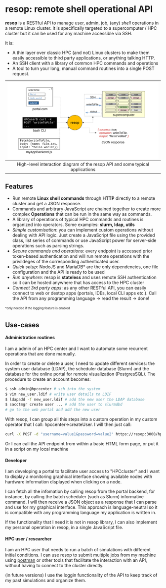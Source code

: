# **resop**: **re**mote **s**hell **op**erational API

**resop** is a RESTful API to manage user, admin, job, (any) *shell* operations in a remote Linux cluster. It is specifically targeted to a supercomputer / HPC cluster but it can be used for any machine accessible via SSH.

It is:

- A thin layer over classic HPC (and not) Linux clusters to make them easily accessible to third party applications, or anything talking HTTP.
- An SSH client with a library of common HPC commands and operations
- A tool to turn your long, manual command routines into a single POST request.

| ![media/api_url_explained.png](media/explanatory_diagram.svg) |
|:--:|
| High-level interaction diagram of the resop API and some typical applications |

## Features
- Run remote **Linux shell commands** through **HTTP** directly to a remote cluster and get a JSON response.
- Commands and arbitrary JavaScript are chained together to create more complex **Operations** that can be run in the same way as commands.
- A library of operations of typical HPC commands and routines is organized into operators. Some examples: **slurm, ldap, utils**
- *Simple customisation*: you can implement custom operations without dealing with API logic. Just create a JavaScript file using the provided class, list series of commands or use JavaScript power for server-side operations such as parsing strings.
- *Secure commands and operations*: every endpoint is accessed prior token-based authentication and will run remote operations with the privildeges of the corresponding authenticated user.  
- *Quick setup*: NodeJS and MariaDB* are the only dependencies, one file configuration and the API is ready to be used
- *Run anywhere*: resop is **stateless** and uses remote SSH authentication so it can be hosted anywhere that has access to the HPC cluster 
- *Connect 3rd party apps*: as any other RESTful API, you can easily connect to web or destop apps (portals, IDEs, local CLI apps etc.). Call the API from any programming language -> read the result -> done!

<sub><sup>*only needed if the logging feature is enabled</sup></sub>

## Use-cases

#### Administration routines 
I am a admin of an HPC center and I want to automate some recurrent operations that are done manually. 

In order to create or delete a user, I need to update different services: the system user database (LDAP), the scheduler database (Slurm) and the database for the online portal for remote visualization (PostgresSQL). The procedure to create an account becomes:
```bash
$ ssh admin@hpccenter # ssh into the system
$ vim new_user.ldif # write user details to LDIF 
$ ldapadd -f new_user.ldif # add the new user the LDAP database
$ sacctmgr create user ... # add the user to slurmdbd
# go to the web portal and add the new user 
```
With resop, I can group all this steps into a custom operation in my custom operator that I call: hpccenter->createUser. I will then just call:
```bash
curl -X POST -d "username=value1&password=value2" https://resop:3000/hpcuser/opn/createUser
```
Or I can call the API endpoint from within a basic HTML form page, or put it in a script on my local machine

#### Developer 
I am developing a portal to facilitate user access to "HPCcluster" and I want to display a monitoring graphical interface showing available nodes with hardware information displayed when clicking on a node. 

I can fetch all the infomation by calling resop from the portal backend, for instance, by calling the batch scheduler (such as Slurm) informative command. I will then receive a JSON object as a response that I can parse and use for my graphical interface. This approach is language-neutral so it is compatible with any programming language my application is written in. 

If the functionality that I need it is not in resop library, I can also implement my personal operation in resop, in a single JavaScript file. 
#### HPC user / researcher

I am an HPC user that needs to run a batch of simulations with different initial conditions. I can use resop to submit multiple jobs from my machine using [postman](https://www.postman.com/) or other tools that facilitate the interaction with an API, without having to connect to the cluster directly. 

(in future versions) I use the loggin functionality of the API to keep track of my past simulations and organize them. 